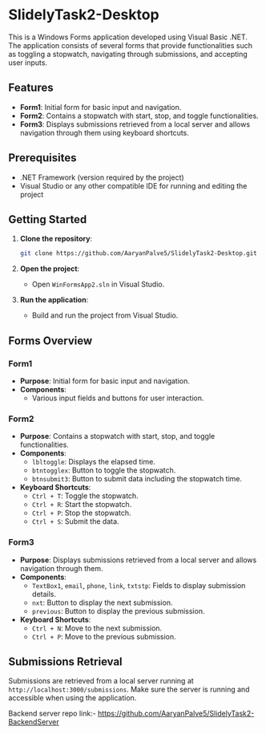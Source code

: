 # SlidelyTask2-Desktop

This is a Windows Forms application developed using Visual Basic .NET. The application consists of several forms that provide functionalities such as toggling a stopwatch, navigating through submissions, and accepting user inputs.

## Features

- **Form1**: Initial form for basic input and navigation.
- **Form2**: Contains a stopwatch with start, stop, and toggle functionalities.
- **Form3**: Displays submissions retrieved from a local server and allows navigation through them using keyboard shortcuts.

## Prerequisites

- .NET Framework (version required by the project)
- Visual Studio or any other compatible IDE for running and editing the project

## Getting Started

1. **Clone the repository**:

    ```bash
    git clone https://github.com/AaryanPalve5/SlidelyTask2-Desktop.git
    ```

2. **Open the project**:
    - Open `WinFormsApp2.sln` in Visual Studio.

3. **Run the application**:
    - Build and run the project from Visual Studio.

## Forms Overview

### Form1

- **Purpose**: Initial form for basic input and navigation.
- **Components**: 
  - Various input fields and buttons for user interaction.

### Form2

- **Purpose**: Contains a stopwatch with start, stop, and toggle functionalities.
- **Components**:
  - `lbltoggle`: Displays the elapsed time.
  - `btntogglex`: Button to toggle the stopwatch.
  - `btnsubmit3`: Button to submit data including the stopwatch time.
- **Keyboard Shortcuts**:
  - `Ctrl + T`: Toggle the stopwatch.
  - `Ctrl + R`: Start the stopwatch.
  - `Ctrl + P`: Stop the stopwatch.
  - `Ctrl + S`: Submit the data.

### Form3

- **Purpose**: Displays submissions retrieved from a local server and allows navigation through them.
- **Components**:
  - `TextBox1`, `email`, `phone`, `link`, `txtstp`: Fields to display submission details.
  - `nxt`: Button to display the next submission.
  - `previous`: Button to display the previous submission.
- **Keyboard Shortcuts**:
  - `Ctrl + N`: Move to the next submission.
  - `Ctrl + P`: Move to the previous submission.

## Submissions Retrieval

Submissions are retrieved from a local server running at `http://localhost:3000/submissions`. Make sure the server is running and accessible when using the application.

Backend server repo link:- https://github.com/AaryanPalve5/SlidelyTask2-BackendServer
